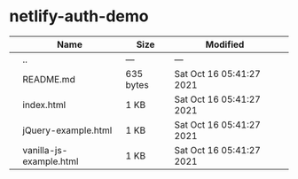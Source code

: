 netlify-auth-demo
=================

<table><thead><tr class="header"><th></th><th>Name</th><th>Size</th><th>Modified</th><th></th></tr></thead><tbody><tr class="odd"><td></td><td><span class="goup">..</span></td><td>—</td><td>—</td><td></td></tr><tr class="even"><td></td><td><span class="name">README.md</span></td><td>635 bytes</td><td>Sat Oct 16 05:41:27 2021</td><td></td></tr><tr class="odd"><td></td><td><span class="name">index.html</span></td><td>1 KB</td><td>Sat Oct 16 05:41:27 2021</td><td></td></tr><tr class="even"><td></td><td><span class="name">jQuery-example.html</span></td><td>1 KB</td><td>Sat Oct 16 05:41:27 2021</td><td></td></tr><tr class="odd"><td></td><td><span class="name">vanilla-js-example.html</span></td><td>1 KB</td><td>Sat Oct 16 05:41:27 2021</td><td></td></tr></tbody></table>
